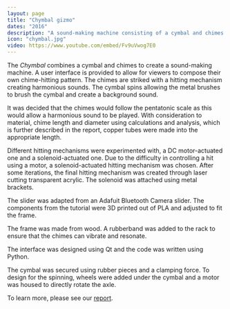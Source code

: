 ```yaml
---
layout: page
title: "Chymbal gizmo"
dates: "2016"
description: "A sound-making machine consisting of a cymbal and chimes created in a team of four as part of our university gizmo module."
icon: "chymbal.jpg"
video: https://www.youtube.com/embed/Fv9uVwog7E0
---
```


The _Chymbal_ combines a cymbal and chimes to create a sound-making machine. A user interface is provided to allow for viewers to compose their own chime-hitting pattern. The chimes are striked with a hitting mechanism creating harmonious sounds. The cymbal spins allowing the metal brushes to brush the cymbal and create a background sound.

It was decided that the chimes would follow the pentatonic scale as this would allow a harmonious sound to be played. With consideration to material, chime length and diameter using calculations and analysis, which is further described in the report, copper tubes were made into the appropriate length.

Different hitting mechanisms were experimented with, a DC motor-actuated one and a solenoid-actuated one. Due to the difficulty in controlling a hit using a motor, a solenoid-actuated hitting mechanism was chosen. After some iterations, the final hitting mechanism was created through laser cutting transparent acrylic. The solenoid was attached using metal brackets.

The slider was adapted from an Adafuit Bluetooth Camera slider. The components from the tutorial were 3D printed out of PLA and adjusted to fit the frame.

The frame was made from wood. A rubberband was added to the rack to ensure that the chimes can vibrate and resonate.

The interface was designed using Qt and the code was written using Python.

The cymbal was secured using rubber pieces and a clamping force. To design for the spinning, wheels were added under the cymbal and a motor was housed to directly rotate the axle.

To learn more, please see our [report]({{site.url}}/assets/pages/chymbal-report.pdf).
